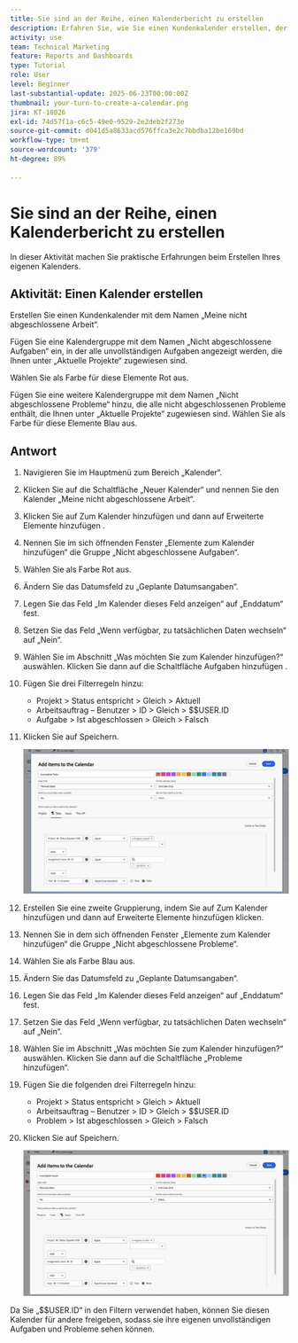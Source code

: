 ```yaml
---
title: Sie sind an der Reihe, einen Kalenderbericht zu erstellen
description: Erfahren Sie, wie Sie einen Kundenkalender erstellen, der Ihre nicht abgeschlossenen Aufgaben und Probleme anzeigt.
activity: use
team: Technical Marketing
feature: Reports and Dashboards
type: Tutorial
role: User
level: Beginner
last-substantial-update: 2025-06-23T00:00:00Z
thumbnail: your-turn-to-create-a-calendar.png
jira: KT-10026
exl-id: 74d57f1a-c6c5-49e0-9529-2e2deb2f273e
source-git-commit: d041d5a8633acd576ffca3e2c7bbdba12be169bd
workflow-type: tm+mt
source-wordcount: '379'
ht-degree: 89%

---
```


# Sie sind an der Reihe, einen Kalenderbericht zu erstellen

In dieser Aktivität machen Sie praktische Erfahrungen beim Erstellen Ihres eigenen Kalenders.

## Aktivität: Einen Kalender erstellen

Erstellen Sie einen Kundenkalender mit dem Namen „Meine nicht abgeschlossene Arbeit“.

Fügen Sie eine Kalendergruppe mit dem Namen „Nicht abgeschlossene Aufgaben“ ein, in der alle unvollständigen Aufgaben angezeigt werden, die Ihnen unter „Aktuelle Projekte“ zugewiesen sind.

Wählen Sie als Farbe für diese Elemente Rot aus.

Fügen Sie eine weitere Kalendergruppe mit dem Namen „Nicht abgeschlossene Probleme“ hinzu, die alle nicht abgeschlossenen Probleme enthält, die Ihnen unter „Aktuelle Projekte“ zugewiesen sind. Wählen Sie als Farbe für diese Elemente Blau aus.

## Antwort

1. Navigieren Sie im Hauptmenü zum Bereich „Kalender“.
1. Klicken Sie auf die Schaltfläche „Neuer Kalender“ und nennen Sie den Kalender „Meine nicht abgeschlossene Arbeit“.
1. Klicken Sie auf Zum Kalender hinzufügen und dann auf Erweiterte Elemente hinzufügen .
1. Nennen Sie im sich öffnenden Fenster „Elemente zum Kalender hinzufügen“ die Gruppe „Nicht abgeschlossene Aufgaben“.
1. Wählen Sie als Farbe Rot aus.
1. Ändern Sie das Datumsfeld zu „Geplante Datumsangaben“.
1. Legen Sie das Feld „Im Kalender dieses Feld anzeigen“ auf „Enddatum“ fest.
1. Setzen Sie das Feld „Wenn verfügbar, zu tatsächlichen Daten wechseln“ auf „Nein“.
1. Wählen Sie im Abschnitt „Was möchten Sie zum Kalender hinzufügen?“ auswählen. Klicken Sie dann auf die Schaltfläche Aufgaben hinzufügen .
1. Fügen Sie drei Filterregeln hinzu:

   * Projekt > Status entspricht > Gleich > Aktuell
   * Arbeitsauftrag – Benutzer > ID > Gleich > $$USER.ID
   * Aufgabe > Ist abgeschlossen > Gleich > Falsch

1. Klicken Sie auf Speichern.

   ![Ein Screenshot des Bildschirms zum Hinzufügen von Elementen zu einem Kalender](assets/calendar-activity-1.png)

1. Erstellen Sie eine zweite Gruppierung, indem Sie auf Zum Kalender hinzufügen und dann auf Erweiterte Elemente hinzufügen klicken.
1. Nennen Sie in dem sich öffnenden Fenster „Elemente zum Kalender hinzufügen“ die Gruppe „Nicht abgeschlossene Probleme“.
1. Wählen Sie als Farbe Blau aus.
1. Ändern Sie das Datumsfeld zu „Geplante Datumsangaben“.
1. Legen Sie das Feld „Im Kalender dieses Feld anzeigen“ auf „Enddatum“ fest.
1. Setzen Sie das Feld „Wenn verfügbar, zu tatsächlichen Daten wechseln“ auf „Nein“.
1. Wählen Sie im Abschnitt „Was möchten Sie zum Kalender hinzufügen?“ auswählen. Klicken Sie dann auf die Schaltfläche „Probleme hinzufügen“.
1. Fügen Sie die folgenden drei Filterregeln hinzu:

   * Projekt > Status entspricht > Gleich > Aktuell
   * Arbeitsauftrag – Benutzer > ID > Gleich > $$USER.ID
   * Problem > Ist abgeschlossen > Gleich > Falsch

1. Klicken Sie auf Speichern.

   ![Ein Screenshot des Bildschirms zum Hinzufügen von Elementen zu einem Kalender](assets/calendar-activity-2.png)

Da Sie „$$USER.ID“ in den Filtern verwendet haben, können Sie diesen Kalender für andere freigeben, sodass sie ihre eigenen unvollständigen Aufgaben und Probleme sehen können.
